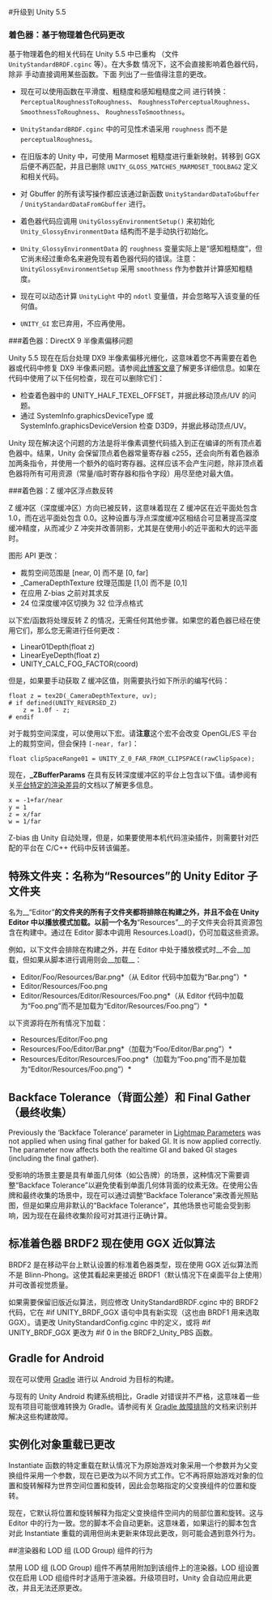 #升级到 Unity 5.5




### 着色器：基于物理着色代码更改

基于物理着色的相关代码在 Unity 5.5 中已重构
（文件 `UnityStandardBRDF.cginc` 等）。在大多数
情况下，这不会直接影响着色器代码，除非
手动直接调用某些函数。下面
列出了一些值得注意的更改。

- 现在可以使用函数在平滑度、粗糙度和感知粗糙度之间
进行转换：
`PerceptualRoughnessToRoughness`、
`RoughnessToPerceptualRoughness`、`SmoothnessToRoughness`、
`RoughnessToSmoothness`。

- `UnityStandardBRDF.cginc` 中的可见性术语采用 `roughness` 而不是 `perceptualRoughness`。

- 在旧版本的 Unity 中，可使用 Marmoset 粗糙度进行重新映射。转移到 GGX 后便不再匹配，并且已删除 `UNITY_GLOSS_MATCHES_MARMOSET_TOOLBAG2` 定义和相关代码。

- 对 Gbuffer 的所有读写操作都应该通过新函数 `UnityStandardDataToGbuffer` / `UnityStandardDataFromGbuffer` 进行。

- 着色器代码应调用 `UnityGlossyEnvironmentSetup()` 来初始化 `Unity_GlossyEnvironmentData` 结构而不是手动执行初始化。

- `Unity_GlossyEnvironmentData` 的 `roughness` 变量实际上是“感知粗糙度”，但它尚未经过重命名来避免现有着色器代码的错误。注意：`UnityGlossyEnvironmentSetup` 采用 `smoothness` 作为参数并计算感知粗糙度。

- 现在可以动态计算 `UnityLight` 中的 `ndotl` 变量值，并会忽略写入该变量的任何值。

- `UNITY_GI` 宏已弃用，不应再使用。


###着色器：DirectX 9 半像素偏移问题

Unity 5.5 现在在后台处理 DX9 半像素偏移光栅化，这意味着您不再需要在着色器或代码中修复 DX9 半像素问题。请参阅[此博客文章](http://aras-p.info/blog/2016/04/08/solving-dx9-half-pixel-offset/)了解更多详细信息。如果在代码中使用了以下任何检查，现在可以删除它们：

- 检查着色器中的 UNITY_HALF_TEXEL_OFFSET，并据此移动顶点/UV 的问题。
- 通过 SystemInfo.graphicsDeviceType 或 SystemInfo.graphicsDeviceVersion 检查 D3D9，并据此移动顶点/UV。

Unity 现在解决这个问题的方法是将半像素调整代码插入到正在编译的所有顶点着色器中。结果，Unity 会保留顶点着色器常量寄存器 c255，还会向所有着色器添加两条指令，并使用一个额外的临时寄存器。这样应该不会产生问题，除非顶点着色器将所有可用资源（常量/临时寄存器和指令字段）用尽至绝对最大值。


###着色器：Z 缓冲区浮点数反转

Z 缓冲区（深度缓冲区）方向已被反转，这意味着现在 Z 缓冲区在近平面处包含1.0，而在远平面处包含 0.0。这种设置与浮点深度缓冲区相结合可显著提高深度缓冲精度，从而减少 Z 冲突并改善阴影，尤其是在使用小的近平面和大的远平面时。


图形 API 更改：

- 裁剪空间范围是 [near, 0] 而不是 [0, far]
- _CameraDepthTexture 纹理范围是 [1,0] 而不是 [0,1]
- 在应用 Z-bias 之前对其求反
- 24 位深度缓冲区切换为 32 位浮点格式


以下宏/函数将处理反转 Z 的情况，无需任何其他步骤。如果您的着色器已经在使用它们，那么您无需进行任何更改：

- Linear01Depth(float z)
- LinearEyeDepth(float z)
- UNITY_CALC_FOG_FACTOR(coord)

但是，如果要手动获取 Z 缓冲区值，则需要执行如下所示的编写代码：

```
float z = tex2D(_CameraDepthTexture, uv);
# if defined(UNITY_REVERSED_Z)
    z = 1.0f - z;
# endif
```

对于裁剪空间深度，可以使用以下宏。请**注意**这个宏不会改变 OpenGL/ES 平台上的裁剪空间，但会保持 `[-near, far]`：

```
float clipSpaceRange01 = UNITY_Z_0_FAR_FROM_CLIPSPACE(rawClipSpace);
```

现在，**_ZBufferParams** 在具有反转深度缓冲区的平台上包含以下值。请参阅有关[平台特定的渲染差异](SL-PlatformDifferences.html)的文档以了解更多信息。

```
x = -1+far/near
y = 1
z = x/far
w = 1/far
```

Z-bias 由 Unity 自动处理，但是，如果要使用本机代码渲染插件，则需要针对匹配的平台在 C/C++ 代码中反转该偏差。


## 特殊文件夹：名称为“Resources”的 Unity Editor 子文件夹


名为__“Editor”__的文件夹的所有子文件夹都将排除在构建之外，并且不会在 Unity Editor 中以播放模式加载。以前一个名为__“Resources”__的子文件夹会将其资源包含在构建中。通过在 Editor 脚本中调用 Resources.Load()，仍可加载这些资源。

例如，以下文件会排除在构建之外，并在 Editor 中处于播放模式时__不会__加载，但如果从脚本进行调用则会__加载__：

- Editor/Foo/Resources/Bar.png*（从 Editor 代码中加载为“Bar.png”）*
- Editor/Resources/Foo.png
- Editor/Resources/Editor/Resources/Foo.png*（从 Editor 代码中加载为“Foo.png”而不是加载为“Editor/Resources/Foo.png”）*

以下资源将在所有情况下加载：

- Resources/Editor/Foo.png
- Resources/Foo/Editor/Bar.png*（加载为“Foo/Editor/Bar.png”）*
- Resources/Editor/Resources/Foo.png*（加载为“Foo.png”而不是加载为“Editor/Resources/Foo.png”）*


## Backface Tolerance（背面公差）和 Final Gather（最终收集）

Previously the ‘Backface Tolerance’ parameter in [Lightmap Parameters](class-LightmapParameters.html) was not applied when using final gather for baked GI. It is now applied correctly. The parameter now affects both the realtime GI and baked GI stages (including the final gather).

受影响的场景主要是具有单面几何体（如公告牌）的场景，这种情况下需要调整“Backface Tolerance”以避免使看到单面几何体背面的纹素无效。在使用公告牌和最终收集的场景中，现在可以通过调整“Backface Tolerance”来改善光照贴图，但是如果应用非默认的“Backface Tolerance”，其他场景也可能会受到影响，因为现在在最终收集阶段可对其进行正确计算。


## 标准着色器 BRDF2 现在使用 GGX 近似算法

BRDF2 是在移动平台上默认设置的标准着色器类型，现在使用 GGX 近似算法而不是 Blinn-Phong。这使其看起来更接近 BRDF1（默认情况下在桌面平台上使用）并可改善视觉质量。

如果需要保留旧版近似算法，则应修改 UnityStandardBRDF.cginc 中的 BRDF2 代码，它在 #if UNITY_BRDF_GGX 语句中具有新实现（这也由 BRDF1 用来选取 GGX）。请更改 UnityStandardConfig.cginc 中的定义，或将 #if UNITY_BRDF_GGX 更改为 #if 0 in the BRDF2_Unity_PBS 函数。

## Gradle for Android

现在可以使用 [Gradle](android-gradle-overview.html) 进行以 Android 为目标的构建。

与现有的 Unity Android 构建系统相比，Gradle 对错误并不严格，这意味着一些现有项目可能很难转换为 Gradle。请参阅有关 [Gradle 故障排除](android-gradle-troubleshooting.html)的文档来识别并解决这些构建故障。


## 实例化对象重载已更改

Instantiate 函数的特定重载在默认情况下为原始游戏对象采用一个参数并为父变换组件采用一个参数，现在已更改为以不同方式工作。它不再将原始游戏对象的位置和旋转解释为世界空间位置和旋转，因此会忽略指定的父变换组件的位置和旋转。

现在，它默认将位置和旋转解释为指定父变换组件空间内的局部位置和旋转。这与 Editor 中的行为一致。您的脚本不会自动更新。这意味着，如果运行的脚本包含对此 Instantiate 重载的调用但尚未更新来体现此更改，则可能会遇到意外行为。


##渲染器和 LOD 组 (LOD Group) 组件的行为

禁用 LOD 组 (LOD Group) 组件不再禁用附加到该组件上的渲染器。LOD 组设置仅在启用 LOD 组组件时才适用于渲染器。升级项目时，Unity 会自动应用此更改，并且无法还原更改。
